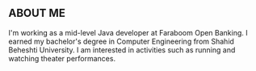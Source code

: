 ## ABOUT ME
<p>
I'm working as a mid-level Java developer at Faraboom Open Banking. I earned my bachelor's degree in Computer Engineering from Shahid Beheshti University. I am interested in activities such as running and watching theater performances.
</p>
